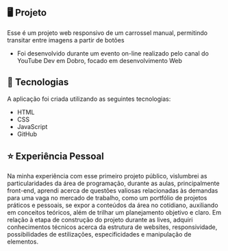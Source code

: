

## 🖥 Projeto

Esse é um projeto web responsivo de um carrossel manual, permitindo transitar entre imagens a partir de botões
- Foi desenvolvido durante um evento on-line realizado pelo canal do YouTube Dev em Dobro, focado em desenvolvimento Web

## 🚀 Tecnologias

A aplicação foi criada utilizando as seguintes tecnologias:

- HTML
- CSS
- JavaScript
- GitHub

## ⭐ Experiência Pessoal
Na minha experiência com esse primeiro projeto público, vislumbrei as particularidades da área de programação, durante as aulas, principalmente front-end, aprendi acerca de questões valiosas relacionadas às demandas para uma vaga no mercado de trabalho, como um portfólio de projetos práticos e pessoais, se expor a conteúdos da área no cotidiano, auxiliando em conceitos teóricos, além de trilhar um planejamento objetivo e claro. Em relação à etapa de construção do projeto durante as lives, adquiri conhecimentos técnicos acerca da estrutura de websites, responsividade, possibilidades de estilizações, especificidades e manipulação de elementos.



